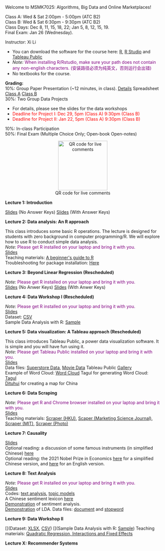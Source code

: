 Welcome to MSMK7025: Algorithms, Big Data and Online Marketplaces!    

Class A: Wed & Sat 2:00pm - 5:00pm (ATC B2)    
Class B: Wed & Sat 6:30pm - 9:30pm (ATC B2)    
Class Days: Dec 8, 11, 15, 18, 22; Jan 5, 8, 12, 15, 19.    
Final Exam: Jan 26 (Wednesday).     

Instructor: Xi Li    

- You can download the software for the course here: [R](https://cloud.r-project.org/), [R Studio](https://www.rstudio.com/products/rstudio/download/#download) and [Tableau Public](https://public.tableau.com/en-us/s/)    
- *Note:* <span style="color:purple">When installing R/Rstudio, make sure your path does not contain any non-english characters. (安装路径必须为纯英文，否则运行会出错) </span>     
- No textbooks for the course.

**Grading:**    
10%: Group Paper Presentation (~12 minutes, in class). [Details](https://ximarketing.github.io/class/DM/0a7487be048eb10cdc3dc3812a0a7b3570e91f74/paper_presentation) Spreadsheet [Class A](https://docs.google.com/spreadsheets/d/11iO0T87cwo6ztFr3x7KuQGwyJ5Ehj44_EEcAOBdqin4/edit#gid=0) [Class B](https://docs.google.com/spreadsheets/d/17ptVdeS0f3LHCuRW-u_zEeo24pAVZ8eCGs8XgkfZWOo/edit#gid=0)          
30%: Two Group Data Projects   
- For details, please see the slides for the data workshops    
- <span style="color:red"> Deadline for Project I: Dec 29, 5pm (Class A) 9:30pm (Class B)</span>    
- <span style="color:red"> Deadline for Project II: Jan 22, 5pm (Class A) 9:30pm (Class B)</span>      

10%: In-class Participation    
50%: Final Exam (Multiple Choice Only; Open-book Open-notes)    

<div  align="center">    
<img src="https://ximarketing.github.io/class/ABOM/qrcode.png" width = "160" height = "160" alt="QR code for live comments" align=center />           
</div>        
<div  align="center">  
QR code for live comments  
</div>        

**Lecture 1: Introduction**    

[Slides](https://ximarketing.github.io/class/ABOM/Introduction-nokeys.pdf) (No Answer Keys) [Slides](https://ximarketing.github.io/class/ABOM/Introduction.pdf) (With Answer Keys)     

**Lecture 2: Data analysis: An R approach**    

This class introduces some basic R operations. The lecture is designed for students with zero background in computer programming/R. We will explore how to use R to conduct simple data analysis.    
*Note:* <span style="color:purple">Please get R installed on your laptop and bring it with you. </span>       
[Slides](https://ximarketing.github.io/class/ABOM/R.pdf)        
Teaching materials: [A beginner's guide to R](https://ximarketing.github.io/class/R_basics.html)    
Troubleshooting for package installation: [Here](https://ximarketing.github.io/class/package.html)         

**Lecture 3: Beyond Linear Regression (Rescheduled)**    

*Note:* <span style="color:purple">Please get R installed on your laptop and bring it with you. </span>       
[Slides](https://ximarketing.github.io/class/ABOM/logistic-nokeys.pdf) (No Anwer Keys) [Slides](https://ximarketing.github.io/class/ABOM/logistic.pdf) (With Anwer Keys)     

**Lecture 4: Data Workshop I (Rescheduled)**     

*Note:* <span style="color:purple">Please get R installed on your laptop and bring it with you. </span>      
[Slides](https://ximarketing.github.io/class/ABOM/Crowdfunding.pdf)      
Dataset: [CSV](https://ximarketing.github.io/class/Kickstarter-Project.csv)    
Sample Data Analysis with R: [Sample](https://ximarketing.github.io/class/Kickstarter-Project.html)     

**Lecture 5: Data visualization: A Tableau approach (Rescheduled)**    

This class introduces Tableau Public, a power data visualization software. It is simple and you will have fun using it.    
*Note:* <span style="color:purple">Please get Tableau Public installed on your laptop and bring it with you. </span>       
[Slides](https://ximarketing.github.io/class/ABOM/Tableau.pdf)    
Data files: [Superstore Data](https://ximarketing.github.io/class/Superstore_Data.xls), [Movie Data](https://ximarketing.github.io/class/Mojo_budget_data.xlsx)
Tableau Public [Gallery](https://public.tableau.com/en-gb/gallery/?tab=viz-of-the-day&type=viz-of-the-day)    
Example of Word Cloud: [Word Cloud](https://ximarketing.github.io/class/DM/Treemap.pdf)    Tagul for generating Word Cloud: [Tagul](https://wordart.com/)    
[Dituhui](https://www.dituhui.com/) for creating a map for China    

**Lecture 6: Data Scraping**   

*Note:* <span style="color:purple">Please get R and Chrome browser installed on your laptop and bring it with you. </span>       
[Slides](https://ximarketing.github.io/class/ABOM/webscraping.pdf)      
Teaching materials: [Scraper (HKU)](https://ximarketing.github.io/class/ABOM/HKU-Scraper.html), [Scaper (Marketing Science Journal)](https://ximarketing.github.io/class/ABOM/MKTSCI-Scraper.html), [Scraper (MIT)](https://ximarketing.github.io/class/ABOM/MIT-Scraper.html), 
[Scraper (Photo)](https://ximarketing.github.io/class/ABOM/HKU-Photo-Scraper.html)        

**Lecture 7: Causality**    

[Slides](https://ximarketing.github.io/class/ABOM/endogeneity.pdf)      
Optional reading: a discussion of some famous instruments (in simplified Chinese) [here](https://www.zhihu.com/question/27623032)   
Optional reading: the 2021 Nobel Prize in Economics [here](https://www.zhihu.com/question/491790297) for a simplified Chinese version, and [here](https://www.nobelprize.org/uploads/2021/10/advanced-economicsciencesprize2021.pdf) for an English version.    

**Lecture 8: Text Analysis**     

*Note:* <span style="color:purple">Please get R installed on your laptop and bring it with you. </span>      
[Slides](https://ximarketing.github.io/class/ABOM/text_analysis.pdf)     
Codes: [text analysis](https://ximarketing.github.io/class/ABOM/text_analysis.html), [topic models](https://ximarketing.github.io/class/ABOM/LDA.html)    
A Chinese sentiment lexicon [here](https://ximarketing.github.io/class/ABOM/chinese.xlsx)    
[Demonstration](https://aidemos.microsoft.com/text-analytics) of sentiment analysis.    
[Demonstration](https://mimno.infosci.cornell.edu/jsLDA/jslda.html) of LDA. Data files: [document](https://ximarketing.github.io/class/ABOM/LDA.txt) and [stopword](https://ximarketing.github.io/class/ABOM/stop.txt)     

**Lecture 9: Data Workshop II**

[](Dataset: [XLSX](https://ximarketing.github.io/class/TripAdvisor.xlsx), [CSV](https://ximarketing.github.io/class/TripAdvisor.csv))
[](Sample Data Analysis with R: [Sample](https://ximarketing.github.io/class/TripAdvisor.html)) 
Teaching materials: [Quadratic Regression, Interactions and Fixed Effects](https://ximarketing.github.io/class/ABOM/Additional_Data_Analysis.html)      

**Lecture X: Recommender Systems**    

